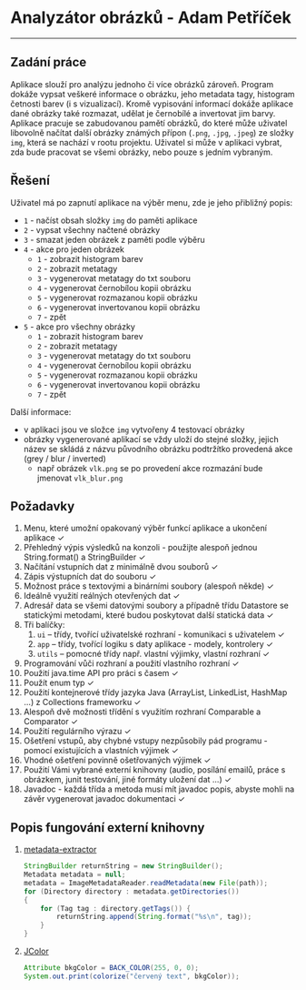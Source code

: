 # Analyzátor obrázků - Adam Petříček
___

## Zadání práce

Aplikace slouží pro analýzu jednoho či více obrázků zároveň. Program dokáže vypsat veškeré informace o obrázku, jeho metadata tagy, histogram četnosti barev (i s vizualizací). Kromě vypisování informací dokáže aplikace dané obrázky také rozmazat, udělat je černobílé a invertovat jim barvy. Aplikace pracuje se zabudovanou pamětí obrázků, do které může uživatel libovolně načítat další obrázky známých přípon (`.png`, `.jpg`, `.jpeg`) ze složky `img`, která se nachází v rootu projektu. Uživatel si může v aplikaci vybrat, zda bude pracovat se všemi obrázky, nebo pouze s jedním vybraným.

## Řešení

Uživatel má po zapnutí aplikace na výběr menu, zde je jeho přibližný popis:
- `1` - načíst obsah složky `img` do paměti aplikace
- `2` - vypsat všechny načtené obrázky
- `3` - smazat jeden obrázek z paměti podle výběru
- `4` - akce pro jeden obrázek
    - `1` - zobrazit histogram barev
    - `2` - zobrazit metatagy
    - `3` - vygenerovat metatagy do txt souboru
    - `4` - vygenerovat černobílou kopii obrázku
    - `5` - vygenerovat rozmazanou kopii obrázku
    - `6` - vygenerovat invertovanou kopii obrázku
    - `7` - zpět
- `5` - akce pro všechny obrázky 
    - `1` - zobrazit histogram barev
    - `2` - zobrazit metatagy
    - `3` - vygenerovat metatagy do txt souboru
    - `4` - vygenerovat černobílou kopii obrázku
    - `5` - vygenerovat rozmazanou kopii obrázku
    - `6` - vygenerovat invertovanou kopii obrázku
    - `7` - zpět

Další informace:

- v aplikaci jsou ve složce `img` vytvořeny 4 testovací obrázky
- obrázky vygenerované aplikací se vždy uloží do stejné složky, jejich název se skládá z názvu původního obrázku podtržítko provedená akce (grey / blur / inverted)
    - např obrázek `vlk.png` se po provedení akce rozmazání bude jmenovat `vlk_blur.png`

## Požadavky

1. Menu, které umožní opakovaný výběr funkcí aplikace a ukončení aplikace ✓
2. Přehledný výpis výsledků na konzoli - použijte alespoň jednou String.format() a StringBuilder ✓
3. Načítání vstupních dat z minimálně dvou souborů ✓
4. Zápis výstupních dat do souboru ✓
5. Možnost práce s textovými a binárními soubory (alespoň někde) ✓
6. Ideálně využití reálných otevřených dat ✓
7. Adresář data se všemi datovými soubory a případně třídu Datastore se statickými metodami, které budou poskytovat další statická data ✓
8. Tři balíčky:
   1. `ui` – třídy, tvořící uživatelské rozhraní - komunikaci s uživatelem ✓
   2. `app` – třídy, tvořící logiku s daty aplikace - modely, kontrolery ✓
   3. `utils` – pomocné třídy např. vlastní výjimky, vlastní rozhraní ✓
9. Programování vůči rozhraní a použití vlastního rozhraní ✓
10. Použití java.time API pro práci s časem ✓
11. Použít enum typ ✓
12. Použití kontejnerové třídy jazyka Java (ArrayList, LinkedList, HashMap ...) z Collections frameworku ✓
13. Alespoň dvě možnosti třídění s využitím rozhraní Comparable a Comparator ✓
14. Použití regulárního výrazu ✓
15. Ošetření vstupů, aby chybné vstupy nezpůsobily pád programu - pomocí existujících a vlastních výjimek ✓
16. Vhodné ošetření povinně ošetřovaných výjimek ✓
17. Použití Vámi vybrané externí knihovny (audio, posílání emailů, práce s obrázkem, junit testování, jiné formáty uložení dat ...) ✓
18. Javadoc - každá třída a metoda musí mít javadoc popis, abyste mohli na závěr vygenerovat javadoc dokumentaci ✓

## Popis fungování externí knihovny


1) [metadata-extractor](https://github.com/drewnoakes/metadata-extractor)
    ```java
    StringBuilder returnString = new StringBuilder();
    Metadata metadata = null;
    metadata = ImageMetadataReader.readMetadata(new File(path));
    for (Directory directory : metadata.getDirectories())
    {
        for (Tag tag : directory.getTags()) {
            returnString.append(String.format("%s\n", tag));
        }
    }
    ```
2) [JColor](https://github.com/dialex/JColor)
    ```java
    Attribute bkgColor = BACK_COLOR(255, 0, 0);
    System.out.print(colorize("červený text", bkgColor));
    ```